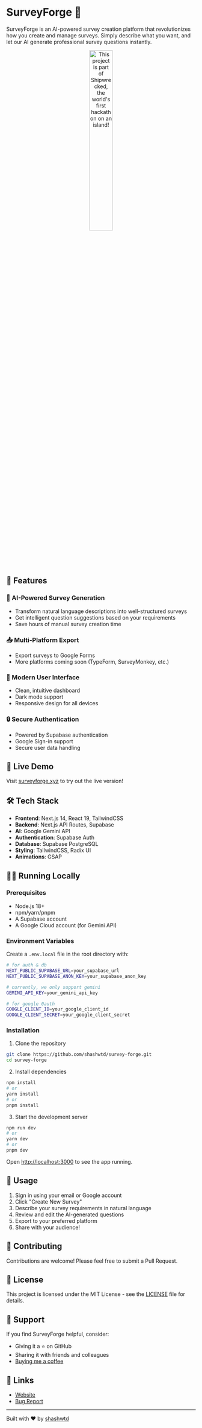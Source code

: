 # SurveyForge 🚀

SurveyForge is an AI-powered survey creation platform that revolutionizes how you create and manage surveys. Simply describe what you want, and let our AI generate professional survey questions instantly.



<div align="center">
  <a href="https://shipwrecked.hackclub.com/?t=ghrm" target="_blank">
    <img src="https://hc-cdn.hel1.your-objectstorage.com/s/v3/739361f1d440b17fc9e2f74e49fc185d86cbec14_badge.png" 
         alt="This project is part of Shipwrecked, the world's first hackathon on an island!" 
         style="width: 35%;">
  </a>
</div>



## 🌟 Features

### 🤖 AI-Powered Survey Generation
- Transform natural language descriptions into well-structured surveys
- Get intelligent question suggestions based on your requirements
- Save hours of manual survey creation time

### 📤 Multi-Platform Export
- Export surveys to Google Forms
- More platforms coming soon (TypeForm, SurveyMonkey, etc.)

### 🎨 Modern User Interface
- Clean, intuitive dashboard
- Dark mode support
- Responsive design for all devices

### 🔒 Secure Authentication
- Powered by Supabase authentication
- Google Sign-in support
- Secure user data handling

## 🚀 Live Demo

Visit [surveyforge.xyz](https://surveyforge.xyz) to try out the live version!

## 🛠️ Tech Stack

- **Frontend**: Next.js 14, React 19, TailwindCSS
- **Backend**: Next.js API Routes, Supabase
- **AI**: Google Gemini API
- **Authentication**: Supabase Auth
- **Database**: Supabase PostgreSQL
- **Styling**: TailwindCSS, Radix UI
- **Animations**: GSAP

## 🏃‍♂️ Running Locally

### Prerequisites

- Node.js 18+ 
- npm/yarn/pnpm
- A Supabase account
- A Google Cloud account (for Gemini API)

### Environment Variables

Create a `.env.local` file in the root directory with:

```bash
# for auth & db
NEXT_PUBLIC_SUPABASE_URL=your_supabase_url
NEXT_PUBLIC_SUPABASE_ANON_KEY=your_supabase_anon_key

# currently, we only support gemini
GEMINI_API_KEY=your_gemini_api_key

# for google 0auth
GOOGLE_CLIENT_ID=your_google_client_id
GOOGLE_CLIENT_SECRET=your_google_client_secret
```

### Installation

1. Clone the repository
```bash
git clone https://github.com/shashwtd/survey-forge.git
cd survey-forge
```

2. Install dependencies
```bash
npm install
# or
yarn install
# or
pnpm install
```

3. Start the development server
```bash
npm run dev
# or
yarn dev
# or
pnpm dev
```

Open [http://localhost:3000](http://localhost:3000) to see the app running.

## 📝 Usage

1. Sign in using your email or Google account
2. Click "Create New Survey"
3. Describe your survey requirements in natural language
4. Review and edit the AI-generated questions
5. Export to your preferred platform
6. Share with your audience!

## 🤝 Contributing

Contributions are welcome! Please feel free to submit a Pull Request.

## 📜 License

This project is licensed under the MIT License - see the [LICENSE](LICENSE) file for details.

## 💖 Support

If you find SurveyForge helpful, consider:
- Giving it a ⭐️ on GitHub
- Sharing it with friends and colleagues
- [Buying me a coffee](coff.ee/heiwa)

## 🔗 Links

- [Website](https://surveyforge.xyz)
- [Bug Report](https://github.com/shashwtd/survey-forge/issues)

---

Built with ❤️ by [shashwtd](https://github.com/shashwtd)
